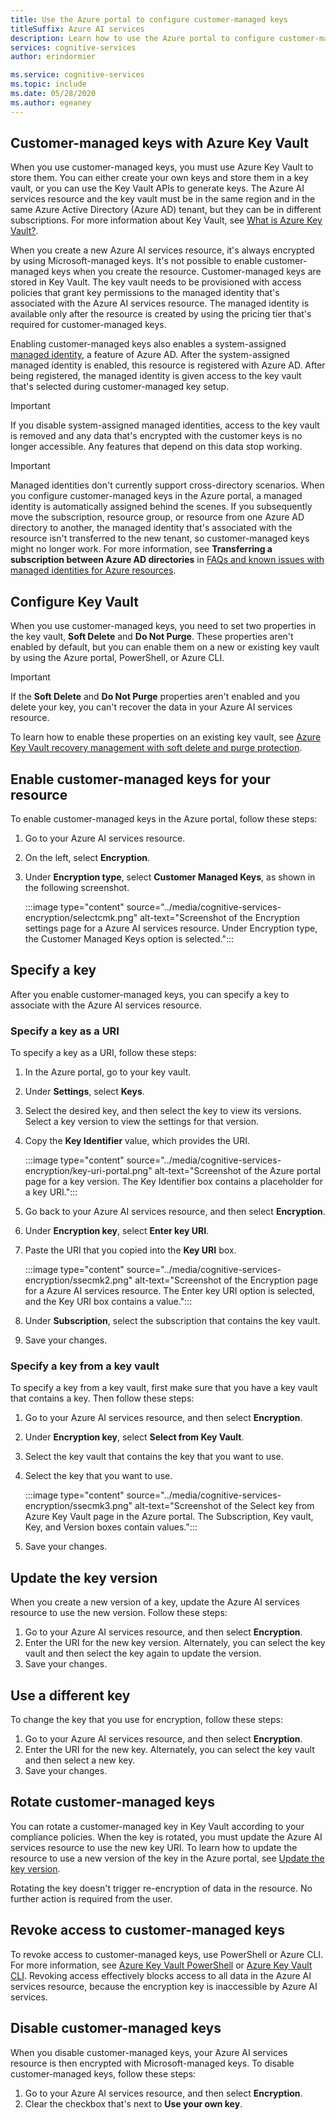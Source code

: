 ```yaml
---
title: Use the Azure portal to configure customer-managed keys
titleSuffix: Azure AI services
description: Learn how to use the Azure portal to configure customer-managed keys with Azure Key Vault. Customer-managed keys enable you to create, rotate, disable, and revoke access controls.
services: cognitive-services
author: erindormier

ms.service: cognitive-services
ms.topic: include
ms.date: 05/28/2020
ms.author: egeaney
---
```


## Customer-managed keys with Azure Key Vault

When you use customer-managed keys, you must use Azure Key Vault to store them. You can either create your own keys and store them in a key vault, or you can use the Key Vault APIs to generate keys. The Azure AI services resource and the key vault must be in the same region and in the same Azure Active Directory (Azure AD) tenant, but they can be in different subscriptions. For more information about Key Vault, see [What is Azure Key Vault?](../../key-vault/general/overview.md).

When you create a new Azure AI services resource, it's always encrypted by using Microsoft-managed keys. It's not possible to enable customer-managed keys when you create the resource. Customer-managed keys are stored in Key Vault. The key vault needs to be provisioned with access policies that grant key permissions to the managed identity that's associated with the Azure AI services resource. The managed identity is available only after the resource is created by using the pricing tier that's required for customer-managed keys.

Enabling customer-managed keys also enables a system-assigned [managed identity](../../active-directory/managed-identities-azure-resources/overview.md), a feature of Azure AD. After the system-assigned managed identity is enabled, this resource is registered with Azure AD. After being registered, the managed identity is given access to the key vault that's selected during customer-managed key setup. 

> [!IMPORTANT]
> If you disable system-assigned managed identities, access to the key vault is removed and any data that's encrypted with the customer keys is no longer accessible. Any features that depend on this data stop working.

> [!IMPORTANT]
> Managed identities don't currently support cross-directory scenarios. When you configure customer-managed keys in the Azure portal, a managed identity is automatically assigned behind the scenes. If you subsequently move the subscription, resource group, or resource from one Azure AD directory to another, the managed identity that's associated with the resource isn't transferred to the new tenant, so customer-managed keys might no longer work. For more information, see **Transferring a subscription between Azure AD directories** in [FAQs and known issues with managed identities for Azure resources](../../active-directory/managed-identities-azure-resources/known-issues.md#transferring-a-subscription-between-azure-ad-directories).  

## Configure Key Vault

When you use customer-managed keys, you need to set two properties in the key vault, **Soft Delete** and **Do Not Purge**. These properties aren't enabled by default, but you can enable them on a new or existing key vault by using the Azure portal, PowerShell, or Azure CLI.

> [!IMPORTANT]
> If the **Soft Delete** and **Do Not Purge** properties aren't enabled and you delete your key, you can't recover the data in your Azure AI services resource.

To learn how to enable these properties on an existing key vault, see [Azure Key Vault recovery management with soft delete and purge protection](../../key-vault/general/key-vault-recovery.md).

## Enable customer-managed keys for your resource

To enable customer-managed keys in the Azure portal, follow these steps:

1. Go to your Azure AI services resource.
1. On the left, select **Encryption**.
1. Under **Encryption type**, select **Customer Managed Keys**, as shown in the following screenshot.

   :::image type="content" source="../media/cognitive-services-encryption/selectcmk.png" alt-text="Screenshot of the Encryption settings page for a Azure AI services resource. Under Encryption type, the Customer Managed Keys option is selected.":::

## Specify a key

After you enable customer-managed keys, you can specify a key to associate with the Azure AI services resource.

### Specify a key as a URI

To specify a key as a URI, follow these steps:

1. In the Azure portal, go to your key vault.
1. Under **Settings**, select **Keys**.
1. Select the desired key, and then select the key to view its versions. Select a key version to view the settings for that version.
1. Copy the **Key Identifier** value, which provides the URI.

   :::image type="content" source="../media/cognitive-services-encryption/key-uri-portal.png" alt-text="Screenshot of the Azure portal page for a key version. The Key Identifier box contains a placeholder for a key URI.":::

1. Go back to your Azure AI services resource, and then select **Encryption**.
1. Under **Encryption key**, select **Enter key URI**.
1. Paste the URI that you copied into the **Key URI** box.

   :::image type="content" source="../media/cognitive-services-encryption/ssecmk2.png" alt-text="Screenshot of the Encryption page for a Azure AI services resource. The Enter key URI option is selected, and the Key URI box contains a value.":::

1. Under **Subscription**, select the subscription that contains the key vault.
1. Save your changes.

### Specify a key from a key vault

To specify a key from a key vault, first make sure that you have a key vault that contains a key. Then follow these steps:

1. Go to your Azure AI services resource, and then select **Encryption**.
1. Under **Encryption key**, select **Select from Key Vault**.
1. Select the key vault that contains the key that you want to use.
1. Select the key that you want to use.

   :::image type="content" source="../media/cognitive-services-encryption/ssecmk3.png" alt-text="Screenshot of the Select key from Azure Key Vault page in the Azure portal. The Subscription, Key vault, Key, and Version boxes contain values.":::

1. Save your changes.

## Update the key version

When you create a new version of a key, update the Azure AI services resource to use the new version. Follow these steps:

1. Go to your Azure AI services resource, and then select **Encryption**.
1. Enter the URI for the new key version. Alternately, you can select the key vault and then select the key again to update the version.
1. Save your changes.

## Use a different key

To change the key that you use for encryption, follow these steps:

1. Go to your Azure AI services resource, and then select **Encryption**.
1. Enter the URI for the new key. Alternately, you can select the key vault and then select a new key.
1. Save your changes.

## Rotate customer-managed keys

You can rotate a customer-managed key in Key Vault according to your compliance policies. When the key is rotated, you must update the Azure AI services resource to use the new key URI. To learn how to update the resource to use a new version of the key in the Azure portal, see [Update the key version](#update-the-key-version).

Rotating the key doesn't trigger re-encryption of data in the resource. No further action is required from the user.

## Revoke access to customer-managed keys

To revoke access to customer-managed keys, use PowerShell or Azure CLI. For more information, see [Azure Key Vault PowerShell](/powershell/module/az.keyvault//) or [Azure Key Vault CLI](/cli/azure/keyvault). Revoking access effectively blocks access to all data in the Azure AI services resource, because the encryption key is inaccessible by Azure AI services.

## Disable customer-managed keys

When you disable customer-managed keys, your Azure AI services resource is then encrypted with Microsoft-managed keys. To disable customer-managed keys, follow these steps:

1. Go to your Azure AI services resource, and then select **Encryption**.
1. Clear the checkbox that's next to **Use your own key**.
